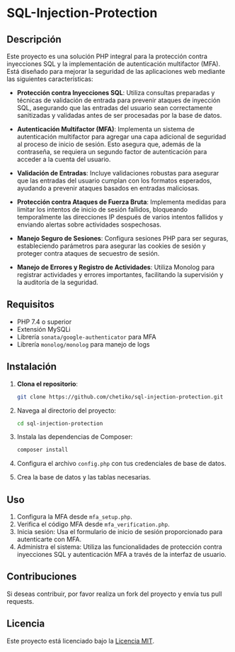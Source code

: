 # SQL-Injection-Protection

## Descripción

Este proyecto es una solución PHP integral para la protección contra inyecciones SQL y la implementación de autenticación multifactor (MFA). Está diseñado para mejorar la seguridad de las aplicaciones web mediante las siguientes características:

- **Protección contra Inyecciones SQL**: Utiliza consultas preparadas y técnicas de validación de entrada para prevenir ataques de inyección SQL, asegurando que las entradas del usuario sean correctamente sanitizadas y validadas antes de ser procesadas por la base de datos.

- **Autenticación Multifactor (MFA)**: Implementa un sistema de autenticación multifactor para agregar una capa adicional de seguridad al proceso de inicio de sesión. Esto asegura que, además de la contraseña, se requiera un segundo factor de autenticación para acceder a la cuenta del usuario.

- **Validación de Entradas**: Incluye validaciones robustas para asegurar que las entradas del usuario cumplan con los formatos esperados, ayudando a prevenir ataques basados en entradas maliciosas.

- **Protección contra Ataques de Fuerza Bruta**: Implementa medidas para limitar los intentos de inicio de sesión fallidos, bloqueando temporalmente las direcciones IP después de varios intentos fallidos y enviando alertas sobre actividades sospechosas.

- **Manejo Seguro de Sesiones**: Configura sesiones PHP para ser seguras, estableciendo parámetros para asegurar las cookies de sesión y proteger contra ataques de secuestro de sesión.

- **Manejo de Errores y Registro de Actividades**: Utiliza Monolog para registrar actividades y errores importantes, facilitando la supervisión y la auditoría de la seguridad.

## Requisitos

- PHP 7.4 o superior
- Extensión MySQLi
- Librería `sonata/google-authenticator` para MFA
- Librería `monolog/monolog` para manejo de logs

## Instalación

1. **Clona el repositorio**:
   ```bash
   git clone https://github.com/chetiko/sql-injection-protection.git


2. Navega al directorio del proyecto:
    ```bash
    cd sql-injection-protection
    ```

3. Instala las dependencias de Composer:
    ```bash
    composer install
    ```

4. Configura el archivo `config.php` con tus credenciales de base de datos.

5. Crea la base de datos y las tablas necesarias.

## Uso

1. Configura la MFA desde `mfa_setup.php`.
2. Verifica el código MFA desde `mfa_verification.php`.
3. Inicia sesión: Usa el formulario de inicio de sesión proporcionado para autenticarte con MFA.
4. Administra el sistema: Utiliza las funcionalidades de protección contra inyecciones SQL y autenticación MFA a través de la interfaz de usuario.


## Contribuciones

Si deseas contribuir, por favor realiza un fork del proyecto y envía tus pull requests.

## Licencia

Este proyecto está licenciado bajo la [Licencia MIT](LICENSE).
